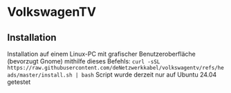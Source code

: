 # VolkswagenTV

## Installation
Installation auf einem Linux-PC mit grafischer Benutzeroberfläche (bevorzugt Gnome) mithilfe dieses Befehls:
`curl -sSL https://raw.githubusercontent.com/deNetzwerkkabel/volkswagentv/refs/heads/master/install.sh | bash`
Script wurde derzeit nur auf Ubuntu 24.04 getestet